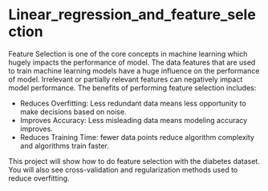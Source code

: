 # Linear_regression_and_feature_selection

Feature Selection is one of the core concepts in machine learning which hugely impacts the performance of model. The data features that are used to train machine learning models have a huge influence on the performance of model. Irrelevant or partially relevant features can negatively impact model performance. The benefits of performing feature selection includes:

* Reduces Overfitting: Less redundant data means less opportunity to make decisions based on noise.
* Improves Accuracy: Less misleading data means modeling accuracy improves.
* Reduces Training Time: fewer data points reduce algorithm complexity and algorithms train faster.

This project will show how to do feature selection with the diabetes dataset. You will also see cross-validation and regularization methods used to reduce overfitting.
